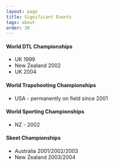 ```yaml
---
layout: page
title: Significant Events
tags: about
order: 30
---
```

#### World DTL Championships
* UK 1999
* New Zealand 2002
* UK 2004

#### World Trapshooting Championships
* USA - permanently on field since 2001

#### World Sporting Championships
* NZ - 2002

#### Skeet Championships
* Australia 2001/2002/2003
* New Zealand 2003/2004
